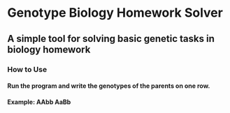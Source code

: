 # Genotype Biology Homework Solver
## A simple tool for solving basic genetic tasks in biology homework
### How to Use
#### Run the program and write the genotypes of the parents on one row.
#### Example: AAbb AaBb
